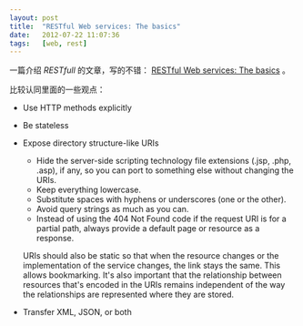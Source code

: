 ```yaml
---
layout: post
title:  "RESTful Web services: The basics"
date:   2012-07-22 11:07:36
tags:   [web, rest]
---
```



一篇介绍 *RESTfull* 的文章，写的不错： [RESTful Web services: The basics](http://www.ibm.com/developerworks/webservices/library/ws-restful/) 。

比较认同里面的一些观点：

* Use HTTP methods explicitly
* Be stateless
* Expose directory structure-like URIs
  * Hide the server-side scripting technology file extensions (.jsp, .php, .asp), if any, so you can port to something else without changing the URIs.
  * Keep everything lowercase.
  * Substitute spaces with hyphens or underscores (one or the other).
  * Avoid query strings as much as you can.
  * Instead of using the 404 Not Found code if the request URI is for a partial path, always provide a default page or resource as a response.

  URIs should also be static so that when the resource changes or the implementation of the service changes, the link stays the same. This allows bookmarking. It's also important that the relationship between resources that's encoded in the URIs remains independent of the way the relationships are represented where they are stored.
* Transfer XML, JSON, or both

